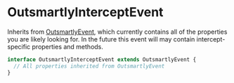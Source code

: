 # OutsmartlyInterceptEvent

Inherits from [OutsmartlyEvent](outsmartlyevent-1.md), which currently contains all of the properties you are likely looking for. In the future this event will may contain intercept-specific properties and methods.

```typescript
interface OutsmartlyInterceptEvent extends OutsmartlyEvent {
  // All properties inherited from OutsmartlyEvent
}
```

